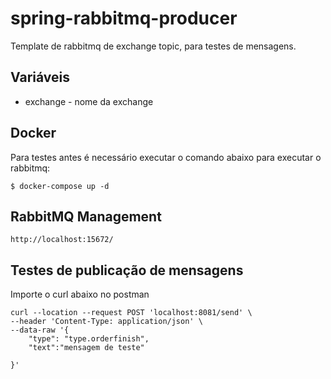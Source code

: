 # spring-rabbitmq-producer
Template de rabbitmq de exchange topic, para testes de mensagens.

## Variáveis
- exchange - nome da exchange

## Docker
Para testes antes é necessário executar o comando abaixo para executar o rabbitmq: 
```
$ docker-compose up -d
```

## RabbitMQ Management
```
http://localhost:15672/
```

## Testes de publicação de mensagens
Importe o curl abaixo no postman

```
curl --location --request POST 'localhost:8081/send' \
--header 'Content-Type: application/json' \
--data-raw '{ 
	"type": "type.orderfinish",
	"text":"mensagem de teste"
	
}'
```


